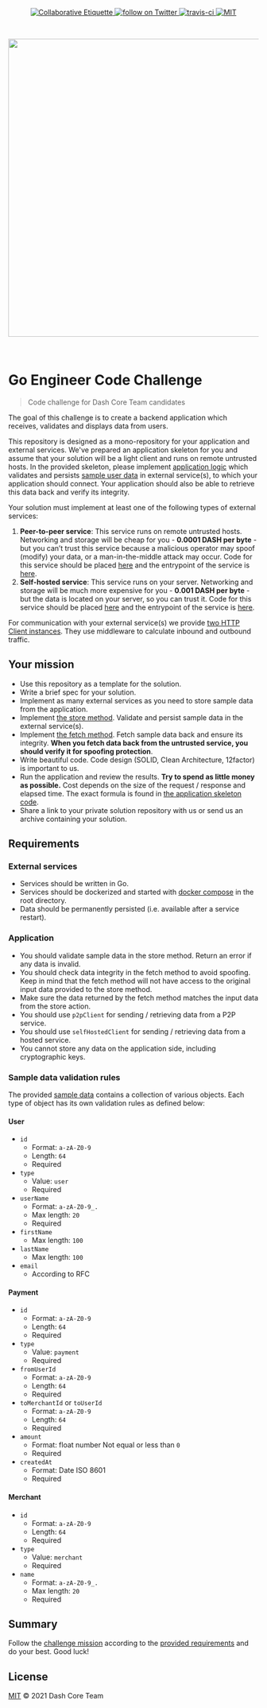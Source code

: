 <p align="center">
	<a href="https://git.io/col">
		<img src="https://img.shields.io/badge/%E2%9C%93-collaborative_etiquette-brightgreen.svg" alt="Collaborative Etiquette">
	</a>
	<a href="https://twitter.com/intent/follow?screen_name=dashpay">
		<img src="https://img.shields.io/twitter/follow/dashpay.svg?style=social&logo=twitter" alt="follow on Twitter">
	</a>
	<a href="#">
		<img src="https://travis-ci.com/dashevo/go-engineer-code-challenge.svg?branch=main" alt="travis-ci">
	</a>
	<a href="#">
		<img src="https://img.shields.io/dub/l/vibe-d.svg" alt="MIT">
	</a>
</p>

<p>&nbsp;</p>

<p align="center">
	<a href="https://dash.org">
		<img src="https://upload.wikimedia.org/wikipedia/commons/thumb/f/f0/Dash_digital-cash_logo_2018_rgb_for_screens.svg/1600px-Dash_digital-cash_logo_2018_rgb_for_screens.svg.png" width="600">
	</a>
</p>

<p>&nbsp;</p>

# Go Engineer Code Challenge

> Code challenge for Dash Core Team candidates

The goal of this challenge is to create a backend application which receives,
validates and displays data from users.

This repository is designed as a mono-repository for your application and external services. We've prepared an application skeleton for you and assume that your solution will be a light client and runs on remote untrusted hosts. In the provided skeleton, please implement [application logic](internal/app/usecase/service.go) which validates and persists [sample user data](assets/data.json) in external service(s), to which your application should connect. Your application should also be able to retrieve this data back and verify its integrity.

Your solution must implement at least one of the following types of external services:

  1. **Peer-to-peer service**: This service runs on remote untrusted hosts.
     Networking and storage will be cheap for you - **0.0001 DASH per byte** - but you can’t trust
     this service because a malicious operator may spoof (modify) your data, or a man-in-the-middle attack may occur.
     Code for this service should be placed [here](internal/p2p) and the entrypoint of the service is [here](cmd/p2p/main.go).
  2. **Self-hosted service**: This service runs on your server.
     Networking and storage will be much more expensive for you - **0.001 DASH per byte** - but the data is
     located on your server, so you can trust it.
     Code for this service should be placed [here](internal/selfhosted) and the entrypoint of the service is [here](cmd/selfhosted/main.go).

For communication with your external service(s) we provide [two HTTP Client instances](https://github.com/dashevo/go-engineer-code-challenge/blob/main/internal/app/usecase/service.go#L10-L11).
They use middleware to calculate inbound and outbound traffic.

## Your mission

- Use this repository as a template for the solution.
- Write a brief spec for your solution.
- Implement as many external services as you need to store sample data from the application.
- Implement [the store method](internal/app/usecase/service.go#L27). Validate and persist sample data
   in the external service(s).
- Implement [the fetch method](internal/app/usecase/service.go#L23). Fetch sample data back and ensure its
   integrity. **When you fetch data back from the untrusted service, you should verify it for spoofing protection**.
- Write beautiful code. Code design (SOLID, Clean Architecture, 12factor) is important to us.
- Run the application and review the results. **Try to spend as little money as possible.** Cost depends on the size
   of the request / response and elapsed time. The exact formula is found in
   [the application skeleton code](internal/app/metric/calculator.go).
- Share a link to your private solution repository with us or send us an archive containing your solution.

## Requirements

### External services

- Services should be written in Go.
- Services should be dockerized and started with [docker compose](docker-compose.yml) in the root directory.
- Data should be permanently persisted (i.e. available after a service restart).

### Application

- You should validate sample data in the store method. Return an error if any data is invalid.
- You should check data integrity in the fetch method to avoid spoofing. Keep in mind that the fetch method will not have access to the original input data provided to the store method.
- Make sure the data returned by the fetch method matches the input data from the store action.
- You should use `p2pClient` for sending / retrieving data from a P2P service.
- You should use `selfHostedClient` for sending / retrieving data from a hosted service.
- You cannot store any data on the application side, including cryptographic keys.

### Sample data validation rules

The provided [sample data](assets/data.json) contains a collection of various objects.
Each type of object has its own validation rules as defined below:

#### User

- `id`
  - Format: `a-zA-Z0-9`
  - Length: `64`
  - Required
- `type`
  - Value: `user`
  - Required
- `userName`
  - Format: `a-zA-Z0-9_.`
  - Max length: `20`
  - Required
- `firstName`
  - Max length: `100`
- `lastName`
  - Max length: `100`
- `email`
  - According to RFC

#### Payment

- `id`
  - Format: `a-zA-Z0-9`
  - Length: `64`
  - Required
- `type`
  - Value: `payment`
  - Required
- `fromUserId`
  - Format: `a-zA-Z0-9`
  - Length: `64`
  - Required
- `toMerchantId` or `toUserId`
  - Format: `a-zA-Z0-9`
  - Length: `64`
  - Required
- `amount`
  - Format: float number
   Not equal or less than `0`
  - Required
- `createdAt`
  - Format: Date ISO 8601
  - Required

#### Merchant

- `id`
  - Format: `a-zA-Z0-9`
  - Length: `64`
  - Required
- `type`
  - Value: `merchant`
  - Required
- `name`
  - Format: `a-zA-Z0-9_.`
  - Max length: `20`
  - Required

## Summary

Follow the [challenge mission](#your-mission) according to the [provided requirements](#requirements) and do your
best. Good luck!

## License

[MIT](LICENSE) © 2021 Dash Core Team
